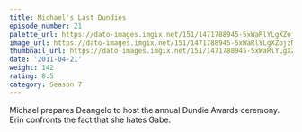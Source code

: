 ```yaml
---
title: Michael's Last Dundies
episode_number: 21
palette_url: https://dato-images.imgix.net/151/1471788945-5xWaRlYLgXZojzNHNdLM12x06M7.jpg?ixlib=rb-1.1.0&ch=DPR%2CWidth&auto=enhance&palette=json
image_url: https://dato-images.imgix.net/151/1471788945-5xWaRlYLgXZojzNHNdLM12x06M7.jpg?ixlib=rb-1.1.0&ch=DPR%2CWidth&auto=compress%2Cformat&w=500
thumbnail_url: https://dato-images.imgix.net/151/1471788945-5xWaRlYLgXZojzNHNdLM12x06M7.jpg?ixlib=rb-1.1.0&ch=DPR%2CWidth&auto=enhance&w=500&h=280&fit=crop&fm=jpg
date: '2011-04-21'
weight: 142
rating: 8.5
category: Season 7
---
```


Michael prepares Deangelo to host the annual Dundie Awards ceremony. Erin confronts the fact that she hates Gabe.